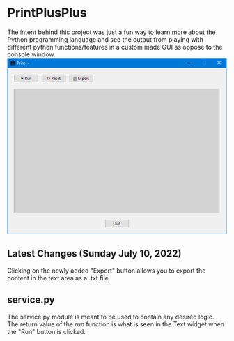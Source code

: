 # PrintPlusPlus
The intent behind this project was just a fun way to learn more about the Python programming language and see the output from playing with different python functions/features in a custom made GUI as oppose to the console window.  
![Screen capture of the frontend of PrintPlusPlus featuring a run button, a reset button, and an export button at the top, a large text area in the middle and a quit button at the bottom.](images/ui2.png "Print++ UI")
## Latest Changes (Sunday July 10, 2022)
Clicking on the newly added "Export" button allows you to export the content in the text area as a .txt file.
## service.py
The service.py module is meant to be used to contain any desired logic. The return value of the *run* function is what is seen in the Text widget when the "Run" button is clicked.